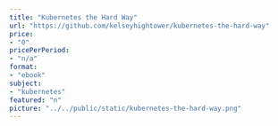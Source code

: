 ```yaml
---
title: "Kubernetes the Hard Way"
url: "https://github.com/kelseyhightower/kubernetes-the-hard-way"
price: 
- "0"
pricePerPeriod: 
- "n/a"
format: 
- "ebook"
subject: 
- "kubernetes"
featured: "n"
picture: "../../public/static/kubernetes-the-hard-way.png"
---
```

